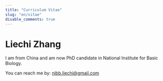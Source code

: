 ```yaml
---
title: "Curriculum Vitae"
slug: "en/vitae"
disable_comments: true
---
```


# Liechi Zhang

I am from China and am now PhD candidate in National Institute for Basic Biology.

You can reach me by: nibb.liechi@gmail.com